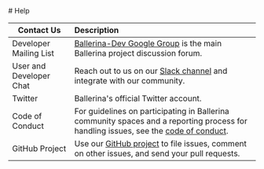 <link rel="stylesheet" href="/css/help-page.css"></link>
# Help

| Contact Us | Description |
| ------------- | :------------- |
| Developer Mailing List | [Ballerina-Dev Google Group](https://groups.google.com/forum/#!forum/ballerina-dev) is the main Ballerina project discussion forum. |
| User and Developer Chat | Reach out to us on our [Slack channel](https://ballerina-platform.slack.com/) and integrate with our community. |
| Twitter | Ballerina's official Twitter account. |
| Code of Conduct | For guidelines on participating in Ballerina community spaces and a reporting process for handling issues, see the [code of conduct](https://github.com/ballerina-lang/ballerina/blob/master/CODE_OF_CONDUCT). |
| GitHub Project | Use our [GitHub project](https://github.com/ballerina-platform) to file issues, comment on other issues, and send your pull requests. |
